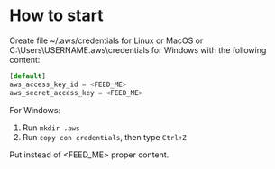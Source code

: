 How to start
============

Create file ~/.aws/credentials for Linux or MacOS or C:\Users\USERNAME\.aws\credentials for Windows with the following content:

```js
[default]
aws_access_key_id = <FEED_ME>
aws_secret_access_key = <FEED_ME>
```

For Windows:

1. Run `mkdir .aws`
2. Run `copy con credentials`, then type `Ctrl+Z`

Put instead of <FEED_ME> proper content.
